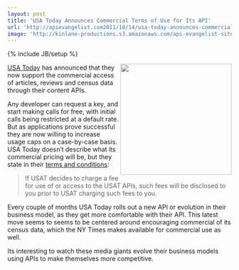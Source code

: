 ```yaml
---
layout: post
title: 'USA Today Announces Commercial Terms of Use for Its API'
url: 'http://apievangelist.com2011/10/14/usa-today-announces-commercial-terms-of-use-for-its-api/'
image: 'http://kinlane-productions.s3.amazonaws.com/api-evangelist-site/blog/USA-Today-Logo.png'
---
```

{% include JB/setup %}
<p>
     <a title="USA Today" href="http://developer.usatoday.com/"><img src="http://kinlane-productions.s3.amazonaws.com/api-evangelist/usatoday/USA-Today-Logo.png"  width="250" align="right" /></a>
</p>
<p>
     <a title="USA Today" href="http://developer.usatoday.com/">USA Today</a> has announced that they now support the commercial access of articles, reviews and census data through their content APIs.
</p>
<p>
     Any developer can request a key, and start making calls for free, with initial calls being restricted at a default rate. But as applications prove successful they are now willing to increase usage caps on a case-by-case basis. USA Today doesn’t describe what its commercial pricing will be, but they state in their <a title="Terms and Conditions" href="http://developer.usatoday.com/API_Terms_of_Use">terms and conditions</a>:
</p>
<blockquote>
     If USAT decides to charge a fee for use of or access to the USAT APIs, such fees will be disclosed to you prior to USAT charging such fees to you.
</blockquote>
<p>
     Every couple of months USA Today rolls out a new API or evolution in their business model, as they get more comfortable with their API. This latest move seems to seems to be centered around encouraging commercial of its census data, which the NY Times makes available for commercial use as well.
</p>
<p>
     Its interesting to watch these media giants evolve their business models using APIs to make themselves more competitive.
</p>
